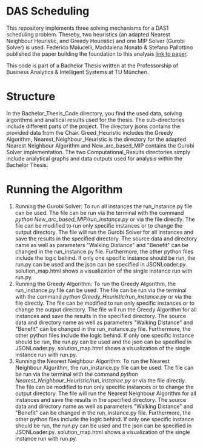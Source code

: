 # DAS Scheduling
This repository implements three solving mechanisms for a DAS1 scheduling problem. Thereby, two heuristics (an adapted
Nearest Neighbour Heuristic, and Greedy Heuristic) and one MIP Solver (Gurobi Solver) is used.
Federico Malucelli, Maddalena Nonato & Stefano Pallottino published the paper building the foundation to this analysis [link to paper](https://link.springer.com/chapter/10.1057/9780230372924_8).

This code is part of a Bachelor Thesis written at the Professorship of Business Analytics & Intelligent Systems at TU München.

# Structure
In the Bachelor_Thesis_Code directory, you find the used data, solving algorithms and analtical results used for the thesis.
The sub-directories include different parts of the project. The directory jsons contains the provided data from the Chair.
Greed_Heuristic includes the Greedy Algorithm, Nearest_Neighbour_Heuristic is the directory for the adapted Nearest Neighbour Algorithm and New_arc_based_MIP contains the Gurobi Solver implementation. The two Computational_Results directories simply include analytical graphs and data outputs used for analysis within the Bachelor Thesis.

# Running the Algorithm

1. Running the Gurobi Solver: To run all instances the run_instance.py file can be used. The file can be run via the terminal with the command *python New_arc_based_MIP/run_instance.py* or via the file directly. The file can be modified to run only specific instances or to change the output directory. The file will run the Gurobi Solver for all instances and save the results in the specified directory. The source data and directory name as well as parameters "Walking Distance" and "Benefit" can be changed in the run_instance.py file. Furthermore, the other python files include the logic behind. If only one specific instance should be run, the run.py can be used and the json can be specified in JSONLoader.py. solution_map.html shows a visualization of the single instance run with run.py.
2. Running the Greedy Algorithm: To run the Greedy Algorithm, the run_instance.py file can be used. The file can be run via the terminal with the command *python Greedy_Heuristic/run_instance.py* or via the file directly. The file can be modified to run only specific instances or to change the output directory. The file will run the Greedy Algorithm for all instances and save the results in the specified directory. The source data and directory name as well as parameters "Walking Distance" and "Benefit" can be changed in the run_instance.py file. Furthermore, the other python files include the logic behind. If only one specific instance should be run, the run.py can be used and the json can be specified in JSONLoader.py. solution_map.html shows a visualization of the single instance run with run.py.
3. Running the Nearest Neighbour Algorithm: To run the Nearest Neighbour Algorithm, the run_instance.py file can be used. The file can be run via the terminal with the command *python Nearest_Neighbour_Heuristic/run_instance.py* or via the file directly. The file can be modified to run only specific instances or to change the output directory. The file will run the Nearest Neighbour Algorithm for all instances and save the results in the specified directory. The source data and directory name as well as parameters "Walking Distance" and "Benefit" can be changed in the run_instance.py file. Furthermore, the other python files include the logic behind. If only one specific instance should be run, the run.py can be used and the json can be specified in JSONLoader.py. solution_map.html shows a visualization of the single instance run with run.py.

